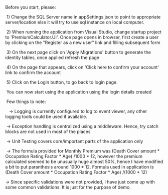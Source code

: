 Before you start, please:


 1) Change the SQL Server name in appSettings.json to point to appropriate server/location else it will try to use sql instance on local computer.
 
 2) When running the application from Visual Studio, change startup project to 'PremiumCalculator.UI'. Once page opens in browser, first create a user by clicking on the "Register as a new user" link and filling subsequent form
 
 3) On the next page click on 'Apply Migrations' button to generate the identity tables, once applied refresh the page
 
 4) On the page that appears, click on 'Click here to confirm your account' link to confirm the account
 
 5) Click on the Login button, to go back to login page. 
 
 
 You can now start using the application using the login details created
  
  
 Few things to note:
 
 
 -> Logging is currently configured to log to event viewer, any other logging tools could be used if available.
 
 -> Exception handling is centralized using a middleware. Hence, try catch blocks are not used in most of the places
 
 -> Unit Testing covers core/important parts of the application only
 
 -> The formula provided for Monthly Premium was (Death Cover amount * Occupation Rating Factor * Age) /1000 * 12, however the premium calculated seemed to be 
	unusually huge almost 50%, hence I have modified a bit to put paranthesis around 1000 * 12. Formula used in application is (Death Cover amount * Occupation Rating Factor * Age) /(1000 * 12)
	
 ->  Since specific validations were not provided, I have just come up with some common validations. It is just for the purpose of demo.

